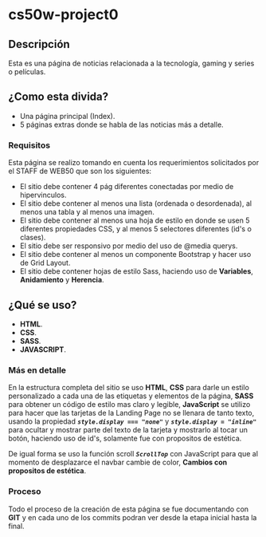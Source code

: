 # cs50w-project0

## Descripción 

Esta es una página de noticias relacionada a la tecnología, gaming y series o películas.

## ¿Como esta divida?

* Una página principal (Index).
* 5 páginas extras donde se habla de las noticias más a detalle.

### Requisitos

Esta página se realizo tomando en cuenta los requerimientos solicitados por el STAFF de WEB50 que son los siguientes:

* El sitio debe contener 4 pág diferentes conectadas por medio de hipervinculos.
* El sitio debe contener al menos una lista (ordenada o desordenada), al menos una tabla y al menos una imagen.
* El sitio debe contener al menos una hoja de estilo en donde se usen 5 diferentes propiedades CSS, y al menos 5 selectores diferentes (id's o clases).
* El sitio debe ser responsivo por medio del uso de @media querys.
* El sitio debe contener al menos un componente Bootstrap y hacer uso de Grid Layout.
* El sitio debe contener hojas de estilo Sass, haciendo uso de <b>Variables</b>, <b>Anidamiento</b> y <b>Herencia</b>.

##

## ¿Qué se uso?

* <b>HTML</b>.
* <b>CSS</b>.
* <b>SASS</b>.
* <b>JAVASCRIPT</b>.

### Más en detalle

En la estructura completa del sitio se uso <b>HTML</b>, <b>CSS</b> para darle un estilo personalizado a cada una de las etiquetas y elementos de la página, <b>SASS</b> 
para obtener un código de estilo mas claro y legible, <b>JavaScript</b> se utilizo para hacer que las tarjetas de la Landing Page no se llenara de tanto texto, usando la propiedad _<b>`style.display === "none"`</b>_ y _<b>`style.display = "inline"`</b>_ para ocultar y mostrar parte del texto de la tarjeta y mostrarlo al tocar un botón, haciendo uso de id's, solamente fue con propositos de estética.

De igual forma se uso la función scroll _<b>`ScrollTop`</b>_ con JavaScript para que al momento de desplazarce el navbar cambie de color, <b>Cambios con propositos de estética</b>.

### Proceso

Todo el proceso de la creación de esta página se fue documentando con <b>GIT</b> y en cada uno de los commits podran ver desde la etapa inicial hasta la final.
